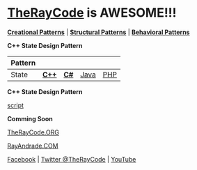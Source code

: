 # [TheRayCode](../../../README.md) is AWESOME!!!

**[Creational Patterns](../../Creational/README.md)** | **[Structural Patterns](../../Structural/README.md)** | **[Behavioral Patterns](../README.md)**

**C++ State Design Pattern**

|Pattern|   |   |   |   |
|---|---|---|---|---|
| State | [**C++**](../../../CPP/Behavioral/State/README.md) | [**C#**](../../../Csharp/Behavioral/State/README.md) | [Java](../../../Java/Behavioral/State/README.md) | [PHP](../../../PHP/Behavioral/State/README.md) |

**C++ State Design Pattern**

[script](./script/page01.md)

**Comming Soon** 

[TheRayCode.ORG](https://www.TheRayCode.org)

[RayAndrade.COM](https://www.RayAndrade.com)

[Facebook](https://www.facebook.com/TheRayCode/) | [Twitter @TheRayCode](https://www.twitter.com/TheRayCode/) | [YouTube](https://www.youtube.com/TheRayCode/)
